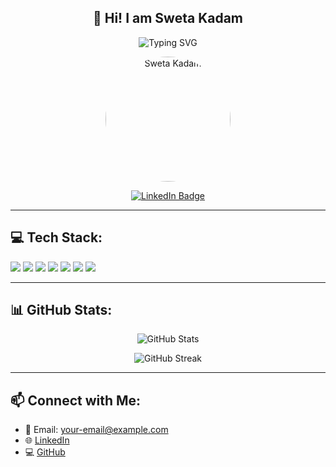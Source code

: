 <!-- Profile Header GIF or Typing Intro -->
<h2 align="center">👋 Hi! I am Sweta Kadam</h2>

<p align="center">
  <img src="https://readme-typing-svg.herokuapp.com?font=Fira+Code&size=22&duration=3000&pause=1000&color=F76B8A&center=true&vCenter=true&width=435&lines=Frontend+Developer;UI%2FUX+Designer;Tech+Enthusiast;Problem+Solver+%F0%9F%A4%9E" alt="Typing SVG" />
</p>

<!-- Profile Image -->
<p align="center">
  <img src="https://github.com/your-username/your-photo-path.jpg" alt="Sweta Kadam" width="200" style="border-radius: 50%;">
</p>

<!-- LinkedIn Badge -->
<p align="center">
  <a href="https://www.linkedin.com/in/sweta-kadam-5851a4323?utm_source=share&utm_campaign=share_via&utm_content=profile&utm_medium=android_app">
    <img src="https://img.shields.io/badge/LinkedIn-%230077B5.svg?logo=linkedin&logoColor=white" alt="LinkedIn Badge"/>
  </a>
</p>

---

## 💻 Tech Stack:
<p>
  <img src="https://img.shields.io/badge/c++-%2300599C.svg?style=for-the-badge&logo=c%2B%2B&logoColor=white"/>
  <img src="https://img.shields.io/badge/java-%23ED8B00.svg?style=for-the-badge&logo=openjdk&logoColor=white"/>
  <img src="https://img.shields.io/badge/c-%2300599C.svg?style=for-the-badge&logo=c&logoColor=white"/>
  <img src="https://img.shields.io/badge/python-3670A0?style=for-the-badge&logo=python&logoColor=ffdd54"/>
  <img src="https://img.shields.io/badge/css3-%231572B6.svg?style=for-the-badge&logo=css3&logoColor=white"/>
  <img src="https://img.shields.io/badge/mysql-4479A1.svg?style=for-the-badge&logo=mysql&logoColor=white"/>
  <img src="https://img.shields.io/badge/html5-%23E34F26.svg?style=for-the-badge&logo=html5&logoColor=white"/>
</p>

---

## 📊 GitHub Stats:
<p align="center">
  <img src="https://github-readme-stats.vercel.app/api?username=Shweta-Tech-creator&theme=ocean_dark&hide_border=false&include_all_commits=false&count_private=false" alt="GitHub Stats" />
</p>
<p align="center">
  <img src="https://github-readme-streak-stats.herokuapp.com/?user=Shweta-Tech-creator&theme=ocean_dark&hide_border=false" alt="GitHub Streak" />
</p>

---

## 📫 Connect with Me:
- 📧 Email: your-email@example.com
- 🌐 [LinkedIn](https://www.linkedin.com/in/sweta-kadam-5851a4323/)
- 💻 [GitHub](https://github.com/Shweta-Tech-creator)


